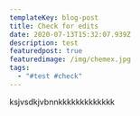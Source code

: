 ```yaml
---
templateKey: blog-post
title: Check for edits
date: 2020-07-13T15:32:07.939Z
description: test
featuredpost: true
featuredimage: /img/chemex.jpg
tags:
  - "#test #check"
---
```

ksjvsdkjvbnnkkkkkkkkkkkkk